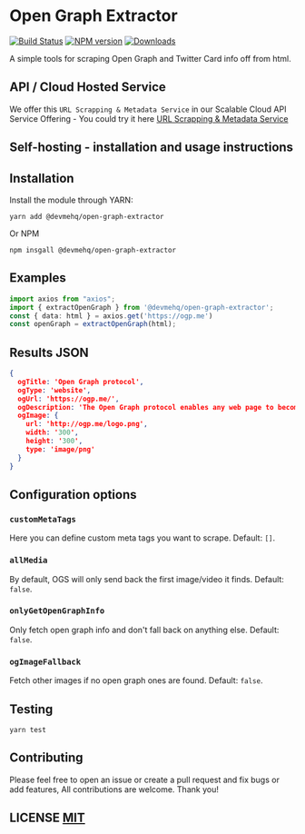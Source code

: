 # Open Graph Extractor 
[![Build Status](https://github.com/devmehq/open-graph-extractor/actions/workflows/ci.yml/badge.svg)](https://github.com/devmehq/open-graph-extractor/actions/workflows/ci.yml)
[![NPM version](https://img.shields.io/npm/v/@devmehq/open-graph-extractor.svg)](https://www.npmjs.com/package/@devmehq/open-graph-extractor)
[![Downloads](https://img.shields.io/npm/dm/@devmehq/open-graph-extractor.svg)](https://www.npmjs.com/package/@devmehq/open-graph-extractor)

A simple tools for scraping Open Graph and Twitter Card info off from html.

## API / Cloud Hosted Service
We offer this `URL Scrapping & Metadata Service` in our Scalable Cloud API Service Offering - You could try it here [URL Scrapping & Metadata Service](https://dev.me/products/url-scrapper)

## Self-hosting - installation and usage instructions

## Installation
Install the module through YARN:
```yarn
yarn add @devmehq/open-graph-extractor
```
Or NPM
```npm
npm insgall @devmehq/open-graph-extractor
```

## Examples

```typescript
import axios from "axios";
import { extractOpenGraph } from '@devmehq/open-graph-extractor';
const { data: html } = axios.get('https://ogp.me')
const openGraph = extractOpenGraph(html);
```
## Results JSON
```json
{
  ogTitle: 'Open Graph protocol',
  ogType: 'website',
  ogUrl: 'https://ogp.me/',
  ogDescription: 'The Open Graph protocol enables any web page to become a rich object in a social graph.',
  ogImage: {
    url: 'http://ogp.me/logo.png',
    width: '300',
    height: '300',
    type: 'image/png'
  }
} 
```

## Configuration options
### `customMetaTags`
Here you can define custom meta tags you want to scrape. Default: `[]`.
### `allMedia`
By default, OGS will only send back the first image/video it finds. Default: `false`.
### `onlyGetOpenGraphInfo`
Only fetch open graph info and don't fall back on anything else. Default: `false`.
### `ogImageFallback`
Fetch other images if no open graph ones are found. Default: `false`.


## Testing
```shell
yarn test
```

## Contributing
Please feel free to open an issue or create a pull request and fix bugs or add features, All contributions are welcome. Thank you!

## LICENSE [MIT](LICENSE.md)
